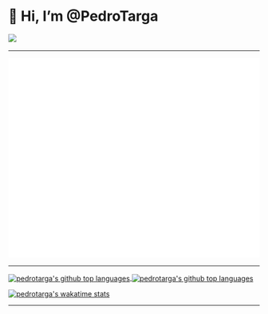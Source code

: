 # 👋 Hi, I’m @PedroTarga

![](https://img.shields.io/badge/<code>-<javascript>-informational?style=flat&logo=<LOGO_NAME>&logoColor=white&color=2bbc8a)

---

<div align="center">
	<img src="page.svg" width="100%" height="400" alt="Click to see the source">
</div>

---

<a href="https://github.com/PedroTarga">
  <img height="140px" align="center" src="https://github-readme-stats.vercel.app/api?username=pedrotarga&theme=midnight-purple&hide=contribs,prs&show_icons=true&bg_color=282828" alt="pedrotarga's github top languages" />
  <img height="140px" align="center" src="https://github-readme-stats.vercel.app/api/top-langs/?username=pedrotarga&theme=midnight-purple&layout=compact&bg_color=282828" alt="pedrotarga's github top languages"
/>
<!-- </a>
<a height="150px" href="https://wakatime.com/@targapedro">
 <img align="center" src="https://github-readme-stats.vercel.app/api/wakatime?username=targapedro&theme=midnight-purple&layout=compact&bg_color=282828" alt="pedrotarga's github top languages" />
</a> -->

[![pedrotarga's wakatime stats](https://github-readme-stats.vercel.app/api/wakatime?username=targapedro)](https://github.com/anuraghazra/github-readme-stats)

---

<!---
PedroTarga/PedroTarga is a ✨ special ✨ repository because its `README.md` (this file) appears on your GitHub profile.
You can click the Preview link to take a look at your changes.
--->
